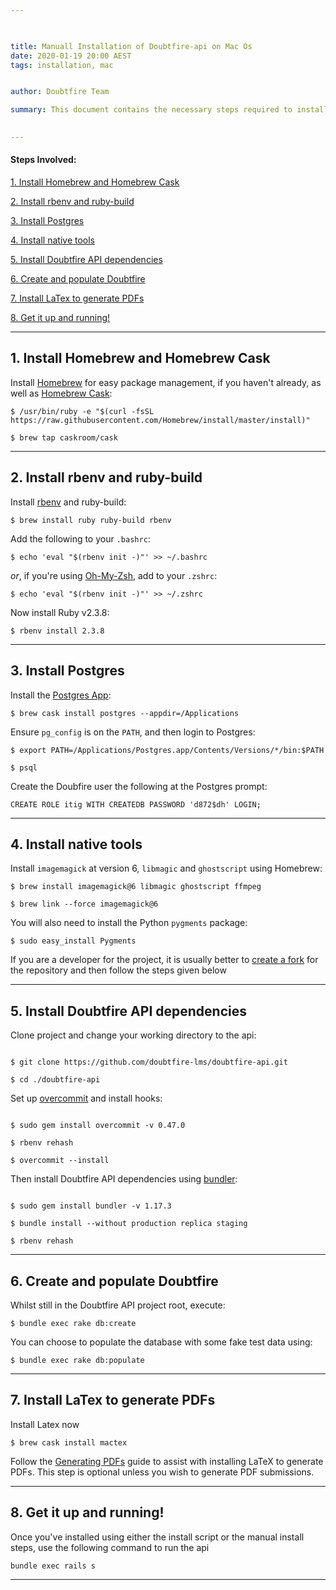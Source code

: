 ```yaml
---

 

title: Manuall Installation of Doubtfire-api on Mac Os
date: 2020-01-19 20:00 AEST
tags: installation, mac


author: Doubtfire Team

summary: This document contains the necessary steps required to install Doubtfire-API on MAC OS. These steps include installing Homebrew, Homebrew Cask, rbenv, ruby build, Postgres, native tools, and Doubtfire API dependencies. Finally you need populate doubtfire.  
 

---
```


#### Steps Involved:
[1. Install Homebrew and Homebrew Cask](#Install_Homebrew_and_Homebrew_Cask)

[2. Install rbenv and ruby-build](#Install_rbenv_and_ruby-build)

[3. Install Postgres](#Install_Postgres)

[4. Install native tools](#Install_native_tools)

[5. Install Doubtfire API dependencies](#Install_Doubtfire_API_dependencies)

[6. Create and populate Doubtfire](#Create_and_populate_Doubtfires)

[7. Install LaTex to generate PDFs](#Install_LaTex_to_generate_PDFs)

[8. Get it up and running!](#Get_it_up_and_running!)

 

---
<a id="Install_Homebrew_and_Homebrew_Cask"></a>
## 1. Install Homebrew and Homebrew Cask


Install [Homebrew](http://brew.sh) for easy package management, if you haven't already, as well as [Homebrew Cask](http://caskroom.io):

 
```
$ /usr/bin/ruby -e "$(curl -fsSL https://raw.githubusercontent.com/Homebrew/install/master/install)"

$ brew tap caskroom/cask

```
---


<a id="Install_rbenv_and_ruby-build"></a>
## 2. Install rbenv and ruby-build

Install [rbenv](https://github.com/sstephenson/rbenv) and ruby-build:

 
```
$ brew install ruby ruby-build rbenv
```

Add the following to your `.bashrc`:

```
$ echo 'eval "$(rbenv init -)"' >> ~/.bashrc
```
 
_or_, if you're using [Oh-My-Zsh](http://ohmyz.sh), add to your `.zshrc`:

```
$ echo 'eval "$(rbenv init -)"' >> ~/.zshrc
```

Now install Ruby v2.3.8:
 
```
$ rbenv install 2.3.8
```
---

<a id="Install_Postgres"></a>
## 3. Install Postgres
Install the [Postgres App](http://postgresapp.com):

```
$ brew cask install postgres --appdir=/Applications
```
 
Ensure `pg_config` is on the `PATH`, and then login to Postgres:

```
$ export PATH=/Applications/Postgres.app/Contents/Versions/*/bin:$PATH

$ psql
``` 

Create the Doubfire user the following at the Postgres prompt:

 
```
CREATE ROLE itig WITH CREATEDB PASSWORD 'd872$dh' LOGIN;
```

---


<a id="Install_native_tools"></a>
## 4. Install native tools
Install `imagemagick` at version 6, `libmagic` and `ghostscript` using Homebrew:

```
$ brew install imagemagick@6 libmagic ghostscript ffmpeg

$ brew link --force imagemagick@6
```

You will also need to install the Python `pygments` package:

 
```
$ sudo easy_install Pygments
```
If you are a developer for the project, it is usually better to [create a fork](https://help.github.com/en/github/getting-started-with-github/fork-a-repo) for the repository and then follow the steps given below

---


<a id="Install_Doubtfire_API_dependencies"></a>
## 5. Install Doubtfire API dependencies
Clone project and change your working directory to the api:

 ```

$ git clone https://github.com/doubtfire-lms/doubtfire-api.git

$ cd ./doubtfire-api
```
 

Set up [overcommit](https://github.com/brigade/overcommit) and install hooks:

 ```

$ sudo gem install overcommit -v 0.47.0

$ rbenv rehash

$ overcommit --install

```

Then install Doubtfire API dependencies using [bundler](http://bundler.io):

``` 

$ sudo gem install bundler -v 1.17.3

$ bundle install --without production replica staging

$ rbenv rehash
```
---

<a id="Create_and_populate_Doubtfires"></a>
## 6. Create and populate Doubtfire
Whilst still in the Doubtfire API project root, execute:

 
```
$ bundle exec rake db:create
```
 

You can choose to populate the database with some fake test data using:

 
```
$ bundle exec rake db:populate
```
---

<a id="Install_LaTex_to_generate_PDFs"></a>
## 7. Install LaTex to generate PDFs
Install Latex now

```
$ brew cask install mactex
```

Follow the [Generating PDFs](/doubtfire-lms/doubtfire-api/wiki/Generating-PDFs) guide to assist with installing LaTeX to generate PDFs. This step is optional unless you wish to generate PDF submissions.

---
<a id="Get_it_up_and_running!"></a>
## 8. Get it up and running!

Once you've installed using either the install script or the manual install steps, use the following command to run the api

```
bundle exec rails s
```

---